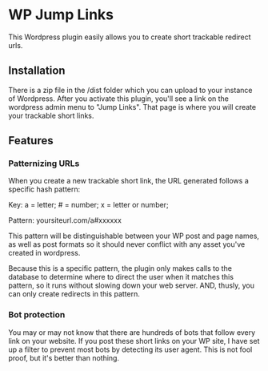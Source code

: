 # WP Jump Links

This Wordpress plugin easily allows you to create short trackable redirect urls.

## Installation

There is a zip file in the /dist folder which you can upload to your instance of Wordpress. After you activate this plugin, you'll see a link on the wordpress admin menu to "Jump Links". That page is where you will create your trackable short links.

## Features

### Patternizing URLs

When you create a new trackable short link, the URL generated follows a specific hash pattern:

Key: a = letter; # = number; x = letter or number;

Pattern: yoursiteurl.com/a#xxxxxx

This pattern will be distinguishable between your WP post and page names, as well as post formats so it should never conflict with any asset you've created in wordpress.

Because this is a specific pattern, the plugin only makes calls to the database to determine where to direct the user when it matches this pattern, so it runs without slowing down your web server. AND, thusly, you can only create redirects in this pattern.

### Bot protection

You may or may not know that there are hundreds of bots that follow every link on your website. If you post these short links on your WP site, I have set up a filter to prevent most bots by detecting its user agent. This is not fool proof, but it's better than nothing.
